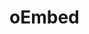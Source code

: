 # oEmbed

<a name="top">
  
</a>
<!--
## 목차

#### [1. 프로젝트 설명](#about_project)
#### [2. 프로젝트 목적](#purpose)
#### [3. 아키텍처](#architecture)
#### [4. 데모 영상](#demo)

</br>

<a name="about_project">  

### 1. 프로젝트 설명

oEmbed는 다른 사이트의 URL을 내장된 표현을 가능하게 하는 Format 입니다.

</a>
  
##### 1-1. oEmbed 원리

 > provider (즉, api 데이터 사이트)로 등록되어 있는 사이트들에 요청하고자 하는 동영상 또는 사진의 ID를 API endpoint를 통해 요청을 보내면, Json 형식으로 데이터를 반환 시켜준다 

##### 1-2. oEmbed 기능

 - 내장된 컨텐츠(사진과 비디오같은)를 보여줄 수 있게 하는 간단한 API 

  
[맨 위로 가기](#top)
</br>


<a name="purpose">  

### 2. 프로젝트 목적

</a>

 oEmbed 데이터 수집 서비스 만들기

...
  
[맨 위로 가기](#top)
</br>
  
<a name="architecture">  

### 3. 아키텍처

</a>
  



**기술 스택**
* Spring Boot (gradle)
* Thymeleaf
* Java, Javascript

  
[맨 위로 가기](#top)
</br>
  
<a name="demo">  

### 4. 데모 영상

</a>  


  
[맨 위로 가기](#top)
</br>
  
<a name="performance_test">  

-->



